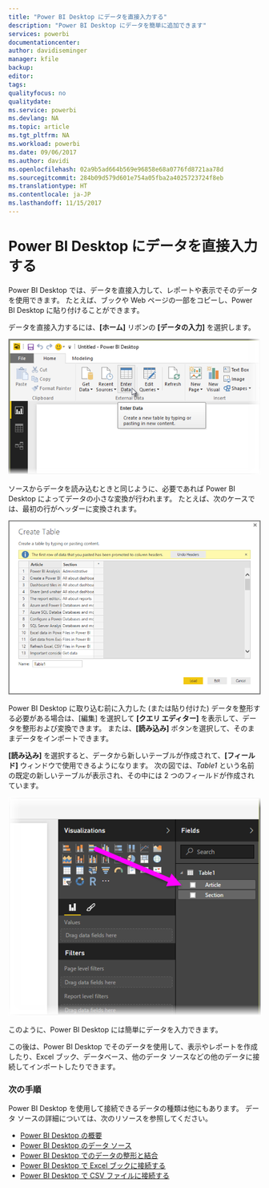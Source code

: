 ```yaml
---
title: "Power BI Desktop にデータを直接入力する"
description: "Power BI Desktop にデータを簡単に追加できます"
services: powerbi
documentationcenter: 
author: davidiseminger
manager: kfile
backup: 
editor: 
tags: 
qualityfocus: no
qualitydate: 
ms.service: powerbi
ms.devlang: NA
ms.topic: article
ms.tgt_pltfrm: NA
ms.workload: powerbi
ms.date: 09/06/2017
ms.author: davidi
ms.openlocfilehash: 02a9b5ad664b569e96858e68a0776fd8721aa78d
ms.sourcegitcommit: 284b09d579d601e754a05fba2a4025723724f8eb
ms.translationtype: HT
ms.contentlocale: ja-JP
ms.lasthandoff: 11/15/2017
---
```

# <a name="enter-data-directly-into-power-bi-desktop"></a>Power BI Desktop にデータを直接入力する
Power BI Desktop では、データを直接入力して、レポートや表示でそのデータを使用できます。 たとえば、ブックや Web ページの一部をコピーし、Power BI Desktop に貼り付けることができます。

データを直接入力するには、**[ホーム]** リボンの **[データの入力]** を選択します。

![](media/desktop-enter-data-directly-into-desktop/enter-data-directly_1.png)

ソースからデータを読み込むときと同じように、必要であれば Power BI Desktop によってデータの小さな変換が行われます。 たとえば、次のケースでは、最初の行がヘッダーに変換されます。

![](media/desktop-enter-data-directly-into-desktop/enter-data-directly_2.png)

Power BI Desktop に取り込む前に入力した (または貼り付けた) データを整形する必要がある場合は、[編集] を選択して **[クエリ エディター]** を表示して、データを整形および変換できます。 または、**[読み込み]** ボタンを選択して、そのままデータをインポートできます。

**[読み込み]** を選択すると、データから新しいテーブルが作成されて、**[フィールド]** ウィンドウで使用できるようになります。 次の図では、*Table1* という名前の既定の新しいテーブルが表示され、その中には 2 つのフィールドが作成されています。

![](media/desktop-enter-data-directly-into-desktop/enter-data-directly_3.png)

このように、Power BI Desktop には簡単にデータを入力できます。

この後は、Power BI Desktop でそのデータを使用して、表示やレポートを作成したり、Excel ブック、データベース、他のデータ ソースなどの他のデータに接続してインポートしたりできます。

### <a name="next-steps"></a>次の手順
Power BI Desktop を使用して接続できるデータの種類は他にもあります。 データ ソースの詳細については、次のリソースを参照してください。

* [Power BI Desktop の概要](desktop-getting-started.md)
* [Power BI Desktop のデータ ソース](desktop-data-sources.md)
* [Power BI Desktop でのデータの整形と結合](desktop-shape-and-combine-data.md)
* [Power BI Desktop で Excel ブックに接続する](desktop-connect-excel.md)   
* [Power BI Desktop で CSV ファイルに接続する](desktop-connect-csv.md)   

